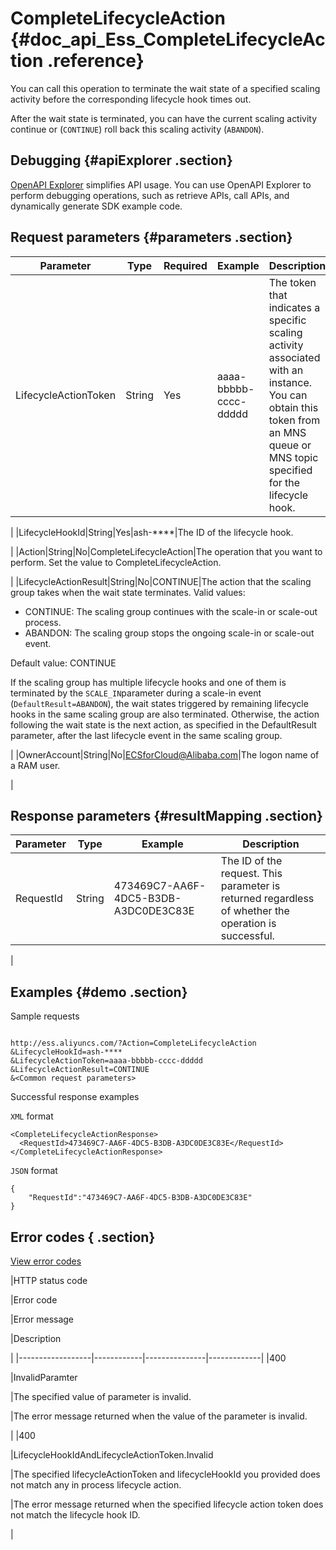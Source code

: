 # CompleteLifecycleAction {#doc_api_Ess_CompleteLifecycleAction .reference}

You can call this operation to terminate the wait state of a specified scaling activity before the corresponding lifecycle hook times out.

After the wait state is terminated, you can have the current scaling activity continue or \(`CONTINUE`\) roll back this scaling activity \(`ABANDON`\).

## Debugging {#apiExplorer .section}

[OpenAPI Explorer](https://api.aliyun.com/#product=Ess&api=CompleteLifecycleAction) simplifies API usage. You can use OpenAPI Explorer to perform debugging operations, such as retrieve APIs, call APIs, and dynamically generate SDK example code.

## Request parameters {#parameters .section}

|Parameter|Type|Required|Example|Description|
|---------|----|--------|-------|-----------|
|LifecycleActionToken|String|Yes|aaaa-bbbbb-cccc-ddddd|The token that indicates a specific scaling activity associated with an instance. You can obtain this token from an MNS queue or MNS topic specified for the lifecycle hook.

 |
|LifecycleHookId|String|Yes|ash-\*\*\*\*|The ID of the lifecycle hook.

 |
|Action|String|No|CompleteLifecycleAction|The operation that you want to perform. Set the value to CompleteLifecycleAction.

 |
|LifecycleActionResult|String|No|CONTINUE|The action that the scaling group takes when the wait state terminates. Valid values:

 -   CONTINUE: The scaling group continues with the scale-in or scale-out process.
-   ABANDON: The scaling group stops the ongoing scale-in or scale-out event.

 Default value: CONTINUE

 If the scaling group has multiple lifecycle hooks and one of them is terminated by the `SCALE_IN`parameter during a scale-in event \(`DefaultResult=ABANDON`\), the wait states triggered by remaining lifecycle hooks in the same scaling group are also terminated. Otherwise, the action following the wait state is the next action, as specified in the DefaultResult parameter, after the last lifecycle event in the same scaling group.

 |
|OwnerAccount|String|No|ECSforCloud@Alibaba.com|The logon name of a RAM user.

 |

## Response parameters {#resultMapping .section}

|Parameter|Type|Example|Description|
|---------|----|-------|-----------|
|RequestId|String|473469C7-AA6F-4DC5-B3DB-A3DC0DE3C83E|The ID of the request. This parameter is returned regardless of whether the operation is successful.

 |

## Examples {#demo .section}

Sample requests

``` {#request_demo}

http://ess.aliyuncs.com/?Action=CompleteLifecycleAction
&LifecycleHookId=ash-****
&LifecycleActionToken=aaaa-bbbbb-cccc-ddddd
&LifecycleActionResult=CONTINUE
&<Common request parameters>

```

Successful response examples

`XML` format

``` {#xml_return_success_demo}
<CompleteLifecycleActionResponse>
  <RequestId>473469C7-AA6F-4DC5-B3DB-A3DC0DE3C83E</RequestId> 
</CompleteLifecycleActionResponse>

```

`JSON` format

``` {#json_return_success_demo}
{
	"RequestId":"473469C7-AA6F-4DC5-B3DB-A3DC0DE3C83E"
}
```

## Error codes { .section}

[View error codes](https://error-center.aliyun.com/status/product/Ess)

|HTTP status code

|Error code

|Error message

|Description

|
|------------------|------------|---------------|-------------|
|400

|InvalidParamter

|The specified value of parameter is invalid.

|The error message returned when the value of the parameter is invalid.

|
|400

|LifecycleHookIdAndLifecycleActionToken.Invalid

|The specified lifecycleActionToken and lifecycleHookId you provided does not match any in process lifecycle action.

|The error message returned when the specified lifecycle action token does not match the lifecycle hook ID.

|

